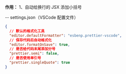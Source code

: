 **作用：**
  1、自动给换行的 JSX 添加小括号

-- settings.json（VSCode 配置文件）
```json
{
  // 默认的格式化工具
  "editor.defaultFormatter": "esbenp.prettier-vscode",
  // 保存代码后自动格式化
  "editor.formatOnSave": true,
  // 是否给代码末尾添加分号
  "prettier.semi": false,
  // 是否使用单引号
  "prettier.singleQuote": true
}
```